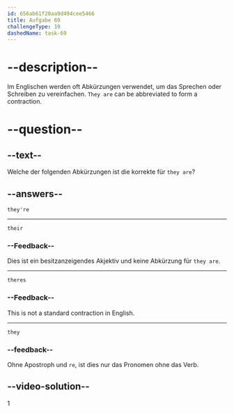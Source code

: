 ```yaml
---
id: 656ab61f20aa9d494cee5466
title: Aufgabe 69
challengeType: 19
dashedName: task-69
---
```


# --description--

Im Englischen werden oft Abkürzungen verwendet, um das Sprechen oder Schreiben zu vereinfachen. `They are` can be abbreviated to form a contraction.

# --question--

## --text--

Welche der folgenden Abkürzungen ist die korrekte für `they are`?

## --answers--

`they're`

---

`their`

### --Feedback--

Dies ist ein besitzanzeigendes Akjektiv und keine Abkürzung für `they are`.

---

`theres`

### --Feedback--

This is not a standard contraction in English.

---

`they`

### --feedback--

Ohne Apostroph und `re`, ist dies nur das Pronomen ohne das Verb.

## --video-solution--

1
